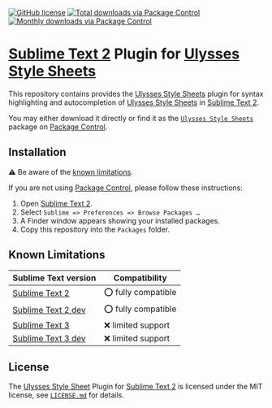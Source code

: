 [![GitHub license](https://img.shields.io/github/license/soulmen/ulss-sublime-plugin.svg?style=flat-square)](LICENSE.md)
[![Total downloads via Package Control](https://img.shields.io/packagecontrol/dt/Ulysses%20Style%20Sheets.svg?style=flat-square)](https://packagecontrol.io/packages/Ulysses%20Style%20Sheets)
[![Monthly downloads via Package Control](https://img.shields.io/packagecontrol/dm/Ulysses%20Style%20Sheets.svg?style=flat-square)](https://packagecontrol.io/packages/Ulysses%20Style%20Sheets)

# [Sublime Text 2](https://www.sublimetext.com/2) Plugin for [Ulysses Style Sheets](http://www.ulyssesapp.com/styles)

This repository contains provides the [Ulysses Style Sheets](https://packagecontrol.io/packages/Ulysses%20Style%20Sheets) plugin for syntax highlighting and autocompletion of [Ulysses Style Sheets](http://www.ulyssesapp.com/styles) in [Sublime Text 2](https://www.sublimetext.com/2).

You may either download it directly or find it as the [`Ulysses Style Sheets`](https://packagecontrol.io/packages/Ulysses%20Style%20Sheets) package on [Package Control](https://packagecontrol.io).

## Installation

:warning: Be aware of the [known limitations](#known-limitations).

If you are not using [Package Control](https://packagecontrol.io), please follow these instructions:

1. Open [Sublime Text 2](https://www.sublimetext.com/2).
2. Select `Sublime => Preferences => Browse Packages …`
3. A Finder window appears showing your installed packages.
4. Copy this repository into the `Packages` folder.

## Known Limitations

| Sublime Text version                                   |     Compatibility    |
|--------------------------------------------------------|----------------------|
| [Sublime Text 2](https://www.sublimetext.com/2)        | :o: fully compatible |
| [Sublime Text 2 dev](https://www.sublimetext.com/dev)  | :o: fully compatible |
| [Sublime Text 3](https://www.sublimetext.com/3)        | :x: limited support  |
| [Sublime Text 3 dev](https://www.sublimetext.com/3dev) | :x: limited support  |

## License

The [Ulysses Style Sheet](https://packagecontrol.io/packages/Ulysses%20Style%20Sheets) Plugin for [Sublime Text 2](https://www.sublimetext.com/2) is licensed under the MIT license, see [`LICENSE.md`](LICENSE.md) for details.
